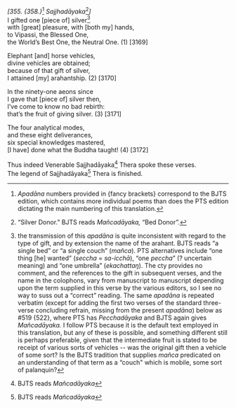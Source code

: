*\[355. {358.}*[^1] *Sajjhadāyaka*[^2]*\]*  
I gifted one \[piece of\] silver[^3]  
with \[great\] pleasure, with \[both my\] hands,  
to Vipassi, the Blessed One,  
the World’s Best One, the Neutral One. (1) \[3169\]

Elephant \[and\] horse vehicles,  
divine vehicles are obtained;  
because of that gift of silver,  
I attained \[my\] arahantship. (2) \[3170\]

In the ninety-one aeons since  
I gave that \[piece of\] silver then,  
I’ve come to know no bad rebirth:  
that’s the fruit of giving silver. (3) \[3171\]

The four analytical modes,  
and these eight deliverances,  
six special knowledges mastered,  
\[I have\] done what the Buddha taught! (4) \[3172\]

Thus indeed Venerable Sajjhadāyaka[^4] Thera spoke these verses.  
The legend of Sajjhadāyaka[^5] Thera is finished.  
[^1]: *Apadāna* numbers provided in {fancy brackets} correspond to the
    BJTS edition, which contains more individual poems than does the PTS
    edition dictating the main numbering of this translation.  
[^2]: “Silver Donor.” BJTS reads *Mañcadāyaka,* “Bed Donor”.  
[^3]: the transmission of this *apadāna* is quite inconsistent with
    regard to the type of gift, and by extension the name of the
    arahant. BJTS reads “a single bed” or “a single couch” (*mañca*).
    PTS alternatives include “one thing \[he\] wanted” (*seccha* =
    *sa-icchā*), “one *peccha*” (? uncertain meaning) and “one umbrella”
    (*ekachattaŋ*). The cty provides no comment, and the references to
    the gift in subsequent verses, and the name in the colophons, vary
    from manuscript to manuscript depending upon the term supplied in
    this verse by the various editors, so I see no way to suss out a
    “correct” reading. The same *apadāna* is repeated verbatim (except
    for adding the first two verses of the standard three-verse
    concluding refrain, missing from the present *apadāna*) below as
    \#519 {522}, where PTS has *Pecchadāyaka* and BJTS again gives
    *Mañcadāyaka.* I follow PTS because it is the default text employed
    in this translation, but any of these is possible, and something
    different still is perhaps preferable, given that the intermediate
    fruit is stated to be receipt of various sorts of vehicles -- was
    the original gift then a vehicle of some sort? Is the BJTS tradition
    that supplies *mañca* predicated on an understanding of that term as
    a “couch" which is mobile, some sort of palanquin?  
[^4]: BJTS reads *Mañcadāyaka*  
[^5]: BJTS reads *Mañcadāyaka*
